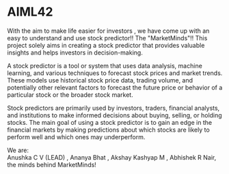 # AIML42
With the aim to make life easier for investors , we have come up with an easy to understand and use stock predictor!!
The "MarketMinds"!!
This project solely aims in creating a stock predictor that provides valuable insights and helps investors in decision-making.

A stock predictor is a tool or system that uses data analysis, machine learning, and various techniques to forecast stock prices and market trends. These models use historical stock price data, trading volume, and potentially other relevant factors to forecast the future price or behavior of a particular stock or the broader stock market.

Stock predictors are primarily used by investors, traders, financial analysts, and institutions to make informed decisions about buying, selling, or holding stocks. The main goal of using a stock predictor is to gain an edge in the financial markets by making predictions about which stocks are likely to perform well and which ones may underperform.

We are:
<br>
Anushka C V (LEAD) ,
Ananya Bhat ,
Akshay Kashyap M ,
Abhishek R Nair, the minds behind MarketMinds!
